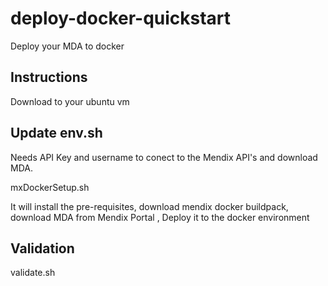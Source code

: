 # deploy-docker-quickstart
 Deploy your MDA to docker

## Instructions

Download to your ubuntu vm

## Update env.sh 

Needs API Key and username to conect to the Mendix API's and download MDA.



mxDockerSetup.sh

It will install the pre-requisites, download mendix docker buildpack, download MDA from Mendix Portal , Deploy it to the docker environment

## Validation

validate.sh


